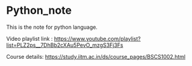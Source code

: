 # Python_note

This is the note for python language.

Video playlist link : https://www.youtube.com/playlist?list=PLZ2ps__7DhBb2cXAu5PevO_mzgS3Fj3Fs

Course details: https://study.iitm.ac.in/ds/course_pages/BSCS1002.html

